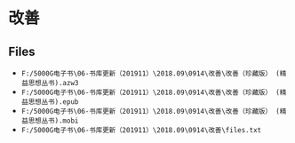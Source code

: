# 改善

## Files

- `F:/5000G电子书\06-书库更新（201911）\2018.09\0914\改善\改善（珍藏版） (精益思想丛书).azw3`
- `F:/5000G电子书\06-书库更新（201911）\2018.09\0914\改善\改善（珍藏版） (精益思想丛书).epub`
- `F:/5000G电子书\06-书库更新（201911）\2018.09\0914\改善\改善（珍藏版） (精益思想丛书).mobi`
- `F:/5000G电子书\06-书库更新（201911）\2018.09\0914\改善\files.txt`
